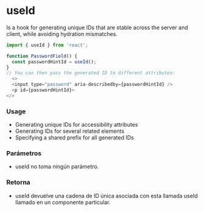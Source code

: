 # useId 
Is a hook for generating unique IDs that are stable across the server and client, while avoiding hydration mismatches.

```javascript
import { useId } from 'react';

function PasswordField() {
  const passwordHintId = useId();
}
// You can then pass the generated ID to different attributes:
  <>
  <input type="password" aria-describedby={passwordHintId} />
  <p id={passwordHintId}>
</>
  ```

### Usage
* Generating unique IDs for accessibility attributes
* Generating IDs for several related elements
* Specifying a shared prefix for all generated IDs

### Parámetros 
* useId no toma ningún parámetro.

### Retorna 
* useId devuelve una cadena de ID única asociada con esta llamada useId llamado en un componente particular.